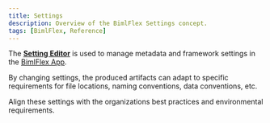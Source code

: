 ```yaml
---
title: Settings
description: Overview of the BimlFlex Settings concept.
tags: [BimlFlex, Reference]
---
```



The [**Setting Editor**](./setting-editor) is used to manage metadata and framework settings in the [BimlFlex App](./index).

By changing settings, the produced artifacts can adapt to specific requirements for file locations, naming conventions, data conventions, etc.

Align these settings with the organizations best practices and environmental requirements.
